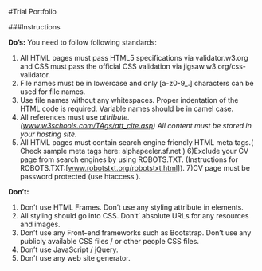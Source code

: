 #Trial Portfolio

###Instructions

**Do’s:** You need to follow following standards:

1) All HTML pages must pass HTML5 specifications via validator.w3.org and CSS must pass the official CSS validation via jigsaw.w3.org/css-validator. 
2) File names must be in lowercase and only [a-z0-9_.] characters can be used for file names. 
3) Use file names without any whitespaces. Proper indentation of the HTML code is required. Variable names should be in camel case. 
4) All references must use <cite> attribute. (www.w3schools.com/TAgs/att_cite.asp) All content must be stored in your hosting site. 
5) All HTML pages must contain search engine friendly HTML meta tags.( Check sample meta tags here: alphapeeler.sf.net ) 
6)Exclude your CV page from search engines by using ROBOTS.TXT. (Instructions for ROBOTS.TXT:[www.robotstxt.org/robotstxt.html]).
7)CV page must be password protected (use htaccess ). 

**Don’t:**
1) Don’t use HTML Frames. Don’t use any styling attribute in elements.
2) All styling should go into CSS. Don’t’ absolute URLs for any resources and images. 
3) Don’t use any Front-end frameworks such as Bootstrap. Don’t use any publicly available CSS files / or other people CSS files. 
4) Don’t use JavaScript / jQuery. 
5) Don’t use any web site generator.
